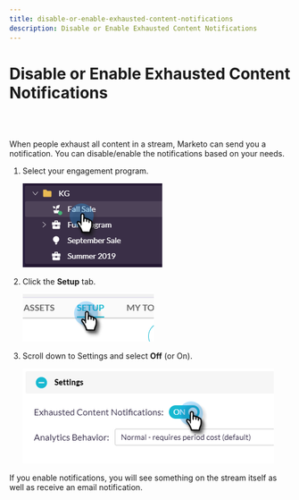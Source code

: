 ```yaml
---
title: disable-or-enable-exhausted-content-notifications
description: Disable or Enable Exhausted Content Notifications
---
```


# Disable or Enable Exhausted Content Notifications
<br>&nbsp;

When people exhaust all content in a stream, Marketo can send you a notification. You can disable/enable the notifications based on your needs.

1. Select your engagement program.

   ![Image One](/help/sky/assets/engagement-programs/disable-or-enable-exhausted-content-notifications/disable-or-enable-exhausted-content-notifications-1.png)

1. Click the **Setup** tab.

   ![Image Two](/help/sky/assets/engagement-programs/disable-or-enable-exhausted-content-notifications/disable-or-enable-exhausted-content-notifications-2.png)

1. Scroll down to Settings and select **Off** (or On).

   ![Image Three](/help/sky/assets/engagement-programs/disable-or-enable-exhausted-content-notifications/disable-or-enable-exhausted-content-notifications-3.png)

If you enable notifications, you will see something on the stream itself as well as receive an email notification.
